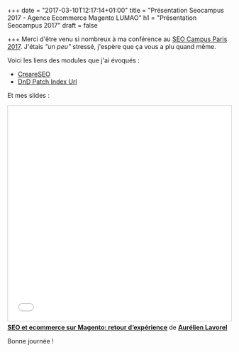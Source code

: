 +++
date = "2017-03-10T12:17:14+01:00"
title = "Présentation Seocampus 2017 - Agence Ecommerce Magento LUMAO"
h1 = "Présentation Seocampus 2017"
draft = false

+++
Merci d'être venu si nombreux à ma conférence au [SEO Campus Paris 2017](https://www.seo-camp.org/). J'étais _"un peu"_ stressé, j'espère que ça vous a plu quand même.

Voici les liens des modules que j'ai évoqués :

* [CreareSEO](https://github.com/adampmoss/CreareSEO)
* [DnD Patch Index Url](https://github.com/molotovbliss/DnD_Magento_Patch_Index_URL)

Et mes slides :

<iframe src="//www.slideshare.net/slideshow/embed_code/key/zmjDQy1prFKJDo" width="595" height="485" frameborder="0" marginwidth="0" marginheight="0" scrolling="no" style="border:1px solid #CCC; border-width:1px; margin-bottom:5px; max-width: 100%;" allowfullscreen> </iframe> <div style="margin-bottom:5px"> <strong> <a href="https://www.slideshare.net/AurlienLavorel/seo-et-ecommerce-sur-magento-retour-dexprience" title="SEO et ecommerce sur Magento: retour d’expérience" target="_blank" rel="noopener">SEO et ecommerce sur Magento: retour d’expérience</a> </strong> de <strong><a target="_blank" rel="noopener" href="https://www.slideshare.net/AurlienLavorel">Aurélien Lavorel</a></strong> </div>

Bonne journée !
